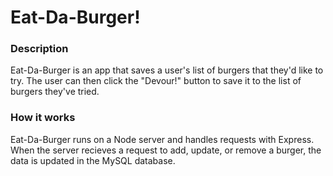 # Eat-Da-Burger!

### Description

Eat-Da-Burger is an app that saves a user's list of burgers that they'd like to try. The user can then click the "Devour!" button to save it to the list of burgers they've tried. 

### How it works

Eat-Da-Burger runs on a Node server and handles requests with Express. When the server recieves a request to add, update, or remove a burger, the data is updated in the MySQL database.